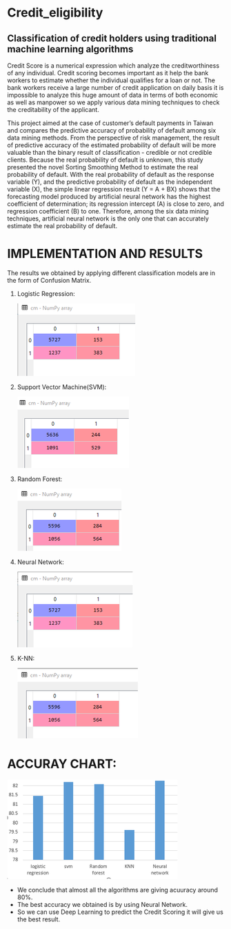 # Credit_eligibility

## Classification of credit holders using traditional machine learning algorithms

Credit Score is a numerical expression which analyze the creditworthiness of any individual. Credit scoring becomes important as it help the bank workers to estimate whether the individual qualifies for a loan or not.  The bank workers receive a large number of credit application on daily basis it is impossible to analyze this huge amount of data in terms of both economic as well as manpower so we apply various data mining techniques to check the creditability of the applicant. 


This project aimed at the case of customer’s default payments in Taiwan and compares the predictive accuracy of probability of default among six data mining methods. From the perspective of risk management, the result of predictive accuracy of the estimated probability of default will be more valuable than the binary result of classification - credible or not credible clients. Because the real probability of default is unknown, this study presented the novel Sorting Smoothing Method to estimate the real probability of default. With the real probability of default as the response variable (Y), and the predictive probability of default as the independent variable (X), the simple linear regression result (Y = A + BX) shows that the forecasting model produced by artificial neural network has the highest coefficient of determination; its regression intercept (A) is close to zero, and regression coefficient (B) to one. Therefore, among the six data mining techniques, artificial neural network is the only one that can accurately estimate the real probability of default.


# IMPLEMENTATION AND RESULTS 

The results we obtained by applying different classification models are in the form of Confusion Matrix.

1. Logistic Regression:

      ![](img/01.png)

2. Support Vector Machine(SVM):

    ![](img/02.png)

3. Random Forest:

    ![](img/03.png)

4. Neural Network:

    ![](img/04.png)



5. K-NN:


    ![](img/05.png)



# ACCURAY CHART:

    
![](img/06.png)

*  We conclude that almost all the algorithms are giving acuuracy around 80%.
* The best accuracy we obtained is by using Neural Network.
* So we can use Deep Learning to predict the Credit Scoring it will give us the best result.
